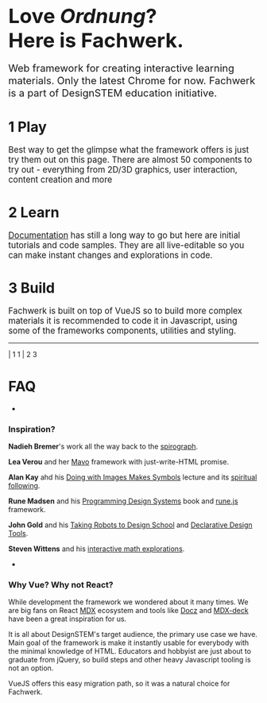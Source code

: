 # <big><big>Love *Ordnung*?<br>Here is Fachwerk.</big></big>

<big><big>Web framework for creating interactive learning materials. Only the latest Chrome for now. Fachwerk is a part of <a ref="https://designstem.github.io/homepage">DesignSTEM</a> education initiative.</big></big>

# **1** Play

<big>Best way to get the glimpse what the framework offers is just try them out on this page. There are almost 50 components to try out - everything from 2D/3D graphics, user interaction, content creation and more</big>

# **2** Learn

<big>[Documentation](./docs) has still a long way to go but here are initial tutorials and code samples. They are all live-editable so you can make instant changes and explorations in code.</big>

# **3** Build

<big>Fachwerk is built on top of VueJS so to build more complex materials it is recommended to code it in Javascript, using some of the frameworks components, utilities and styling.</big>

---
  
| 1 1
| 2 3

# FAQ

-

### Inspiration?

**Nadieh Bremer**'s work all the way back to the [spirograph](https://www.visualcinnamon.com/2016/01/animating-dashed-line-d3).

**Lea Verou** and her [Mavo](https://www.smashingmagazine.com/2017/05/introducing-mavo/) framework with just-write-HTML promise.

**Alan Kay** ahd his [Doing with Images Makes Symbols](https://www.youtube.com/watch?v=p2LZLYcu_JY) lecture and its [spiritual following](https://www.youtube.com/watch?v=8pTEmbeENF4).

**Rune Madsen** and his [Programming Design Systems](https://programmingdesignsystems.com/) book and [rune.js](http://runemadsen.github.io/rune.js/) framework.

**John Gold** and his [Taking Robots to Design School](https://jon.gold/2016/05/robot-design-school) and [Declarative Design Tools](https://jon.gold/2016/06/declarative-design-tools/).

**Steven Wittens** and his [interactive math explorations](http://acko.net).

-

### Why Vue? Why not React?

While development the framework we wondered about it many times. We are big fans on React [MDX](https://github.com/mdx-js) ecosystem and tools like [Docz](https://www.docz.site) and [MDX-deck](https://jxnblk.com/mdx-deck/#0) have been a great inspiration for us.

It is all about DesignSTEM's target audience, the primary use case we have. Main goal of the framework is make it instantly usable for everybody with the minimal knowledge of HTML. Educators and hobbyist are just about to graduate from jQuery, so build steps and other heavy Javascript tooling is not an option.

VueJS offers this easy migration path, so it was a natural choice for Fachwerk.